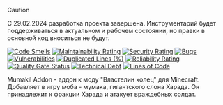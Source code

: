 > [!CAUTION]
> С 29.02.2024 разработка проекта завершена. Инструментарий будет поддерживаться в актуальном и рабочем состоянии, но
> правки в основной код вноситься не будут.

[![Code Smells][code_smells_badge]][code_smells_link]
[![Maintainability Rating][maintainability_rating_badge]][maintainability_rating_link]
[![Security Rating][security_rating_badge]][security_rating_link]
[![Bugs][bugs_badge]][bugs_link]
[![Vulnerabilities][vulnerabilities_badge]][vulnerabilities_link]
[![Duplicated Lines (%)][duplicated_lines_density_badge]][duplicated_lines_density_link]
[![Reliability Rating][reliability_rating_badge]][reliability_rating_link]
[![Quality Gate Status][quality_gate_status_badge]][quality_gate_status_link]
[![Technical Debt][technical_debt_badge]][technical_debt_link]
[![Lines of Code][lines_of_code_badge]][lines_of_code_link]

Mumakil Addon - аддон к моду "Властелин колец" для Minecraft. Добавляет в игру моба - мумака, гигантского слона Харада. 
Он принадлежит к фракции Харада и атакует враждебных солдат.

<!----------------------------------------------------------------------------->

[code_smells_badge]: https://sonarcloud.io/api/project_badges/measure?project=Hummel009_Mumakil-Addon&metric=code_smells

[code_smells_link]: https://sonarcloud.io/summary/overall?id=Hummel009_Mumakil-Addon

[maintainability_rating_badge]: https://sonarcloud.io/api/project_badges/measure?project=Hummel009_Mumakil-Addon&metric=sqale_rating

[maintainability_rating_link]: https://sonarcloud.io/summary/overall?id=Hummel009_Mumakil-Addon

[security_rating_badge]: https://sonarcloud.io/api/project_badges/measure?project=Hummel009_Mumakil-Addon&metric=security_rating

[security_rating_link]: https://sonarcloud.io/summary/overall?id=Hummel009_Mumakil-Addon

[bugs_badge]: https://sonarcloud.io/api/project_badges/measure?project=Hummel009_Mumakil-Addon&metric=bugs

[bugs_link]: https://sonarcloud.io/summary/overall?id=Hummel009_Mumakil-Addon

[vulnerabilities_badge]: https://sonarcloud.io/api/project_badges/measure?project=Hummel009_Mumakil-Addon&metric=vulnerabilities

[vulnerabilities_link]: https://sonarcloud.io/summary/overall?id=Hummel009_Mumakil-Addon

[duplicated_lines_density_badge]: https://sonarcloud.io/api/project_badges/measure?project=Hummel009_Mumakil-Addon&metric=duplicated_lines_density

[duplicated_lines_density_link]: https://sonarcloud.io/summary/overall?id=Hummel009_Mumakil-Addon

[reliability_rating_badge]: https://sonarcloud.io/api/project_badges/measure?project=Hummel009_Mumakil-Addon&metric=reliability_rating

[reliability_rating_link]: https://sonarcloud.io/summary/overall?id=Hummel009_Mumakil-Addon

[quality_gate_status_badge]: https://sonarcloud.io/api/project_badges/measure?project=Hummel009_Mumakil-Addon&metric=alert_status

[quality_gate_status_link]: https://sonarcloud.io/summary/overall?id=Hummel009_Mumakil-Addon

[technical_debt_badge]: https://sonarcloud.io/api/project_badges/measure?project=Hummel009_Mumakil-Addon&metric=sqale_index

[technical_debt_link]: https://sonarcloud.io/summary/overall?id=Hummel009_Mumakil-Addon

[lines_of_code_badge]: https://sonarcloud.io/api/project_badges/measure?project=Hummel009_Mumakil-Addon&metric=ncloc

[lines_of_code_link]: https://sonarcloud.io/summary/overall?id=Hummel009_Mumakil-Addon
